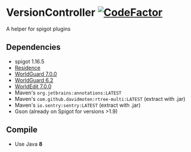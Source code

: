 # VersionController [![CodeFactor](https://www.codefactor.io/repository/github/rogermiranda1000/spigot-versioncontroller/badge)](https://www.codefactor.io/repository/github/rogermiranda1000/spigot-versioncontroller)
A helper for spigot plugins

## Dependencies
- spigot 1.16.5
- [Residence](https://zrips.net/Residence/)
- [WorldGuard 7.0.0](https://dev.bukkit.org/projects/worldguard/files/2723606)
- [WorldGuard 6.2](https://dev.bukkit.org/projects/worldguard/files/956770)
- [WorldEdit 7.0.0](https://dev.bukkit.org/projects/worldedit/files/2723275)
- Maven's `org.jetbrains:annotations:LATEST`
- Maven's `com.github.davidmoten:rtree-multi:LATEST` (extract with .jar)
- Maven's `io.sentry:sentry:LATEST` (extract with .jar)
- Gson (already on Spigot for versions >1.9)

## Compile
- Use Java **8**
